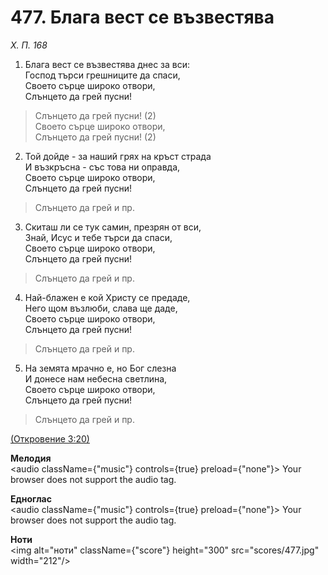 # 477. Блага вест се възвестява  

*Х. П. 168*  

1. Блага вест се възвестява днес за вси:  
Господ търси грешниците да спаси,  
Своето сърце широко отвори,  
Слънцето да грей пусни!  

> Слънцето да грей пусни! (2)  
> Своето сърце широко отвори,  
> Слънцето да грей пусни! (2)  
>
2. Той дойде - за наший грях на кръст страда  
И възкръсна - със това ни оправда,  
Своето сърце широко отвори,  
Слънцето да грей пусни!  

> Слънцето да грей и пр.  

3. Скиташ ли се тук самин, презрян от вси,  
Знай, Исус и тебе търси да спаси,  
Своето сърце широко отвори,  
Слънцето да грей пусни!  

> Слънцето да грей и пр.  

4. Най-блажен е кой Христу се предаде,  
Него щом възлюби, слава ще даде,  
Своето сърце широко отвори,  
Слънцето да грей пусни!  

> Слънцето да грей и пр.  

5. На земята мрачно е, но Бог слезна  
И донесе нам небесна светлина,  
Своето сърце широко отвори,  
Слънцето да грей пусни!  

> Слънцето да грей и пр.  

[(Откровение 3:20)](http://biblia.bg/index.php?k=66&g=3&s=20)  

__Мелодия__  
<audio className={"music"} controls={true} preload={"none"}><source src="mp3/477.mp3" type="audio/mpeg"/>
Your browser does not support the audio tag.
</audio>  

__Едноглас__  
<audio className={"music"} controls={true} preload={"none"}><source src="transp/477.mp3" type="audio/mpeg"/>
Your browser does not support the audio tag.
</audio>  

__Ноти__  
<img alt="ноти" className={"score"} height="300" src="scores/477.jpg" width="212"/>
